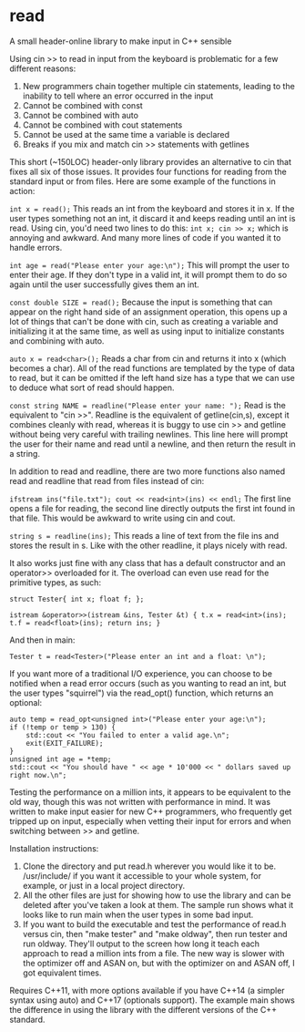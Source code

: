 # read
A small header-online library to make input in C++ sensible

Using cin >> to read in input from the keyboard is problematic for a few different reasons:
1) New programmers chain together multiple cin statements, leading to the inability to tell where an error occurred in the input
2) Cannot be combined with const
3) Cannot be combined with auto
4) Cannot be combined with cout statements
5) Cannot be used at the same time a variable is declared
6) Breaks if you mix and match cin >> statements with getlines

This short (~150LOC) header-only library provides an alternative to cin that fixes all six of those issues. It provides four functions for reading from the standard input or from files. Here are some example of the functions in action:

```int x = read();``` This reads an int from the keyboard and stores it in x. If the user types something not an int, it discard it and keeps reading until an int is read. Using cin, you'd need two lines to do this: ```int x; cin >> x;``` which is annoying and awkward. And many more lines of code if you wanted it to handle errors.

```int age = read("Please enter your age:\n");``` This will prompt the user to enter their age. If they don't type in a valid int, it will prompt them to do so again until the user successfully gives them an int.

```const double SIZE = read();``` Because the input is something that can appear on the right hand side of an assignment operation, this opens up a lot of things that can't be done with cin, such as creating a variable and initializing it at the same time, as well as using input to initialize constants and combining with auto.

```auto x = read<char>();``` Reads a char from cin and returns it into x (which becomes a char). All of the read functions are templated by the type of data to read, but it can be omitted if the left hand size has a type that we can use to deduce what sort of read should happen.

```const string NAME = readline("Please enter your name: ");``` Read is the equivalent to "cin >>". Readline is the equivalent of getline(cin,s), except it combines cleanly with read, whereas it is buggy to use cin >> and getline without being very careful with trailing newlines. This line here will prompt the user for their name and read until a newline, and then return the result in a string.

In addition to read and readline, there are two more functions also named read and readline that read from files instead of cin:

```ifstream ins("file.txt"); cout << read<int>(ins) << endl;``` The first line opens a file for reading, the second line directly outputs the first int found in that file. This would be awkward to write using cin and cout.

```string s = readline(ins);``` This reads a line of text from the file ins and stores the result in s. Like with the other readline, it plays nicely with read.

It also works just fine with any class that has a default constructor and an operator>> overloaded for it. The overload can even use read for the primitive types, as such:

```struct Tester{ int x; float f; };```

```istream &operator>>(istream &ins, Tester &t) { t.x = read<int>(ins); t.f = read<float>(ins); return ins; }```

And then in main:

```Tester t = read<Tester>("Please enter an int and a float: \n");```

If you want more of a traditional I/O experience, you can choose to be notified when a read error occurs (such as you wanting to read an int, but the user types "squirrel") via the read_opt() function, which returns an optional:

```
auto temp = read_opt<unsigned int>("Please enter your age:\n");
if (!temp or temp > 130) {
	std::cout << "You failed to enter a valid age.\n";
	exit(EXIT_FAILURE);
}
unsigned int age = *temp;
std::cout << "You should have " << age * 10'000 << " dollars saved up right now.\n";
```

Testing the performance on a million ints, it appears to be equivalent to the old way, though this was not written with performance in mind. It was written to make input easier for new C++ programmers, who frequently get tripped up on input, especially when vetting their input for errors and when switching between >> and getline.

Installation instructions:

1. Clone the directory and put read.h wherever you would like it to be. /usr/include/ if you want it accessible to your whole system, for example, or just in a local project directory.
2. All the other files are just for showing how to use the library and can be deleted after you've taken a look at them. The sample run shows what it looks like to run main when the user types in some bad input.
3. If you want to build the executable and test the performance of read.h versus cin, then "make tester" and "make oldway", then run tester and run oldway. They'll output to the screen how long it teach each approach to read a million ints from a file. The new way is slower with the optimizer off and ASAN on, but with the optimizer on and ASAN off, I got equivalent times.

Requires C++11, with more options available if you have C++14 (a simpler syntax using auto) and C++17 (optionals support). The example main shows the difference in using the library with the different versions of the C++ standard.
